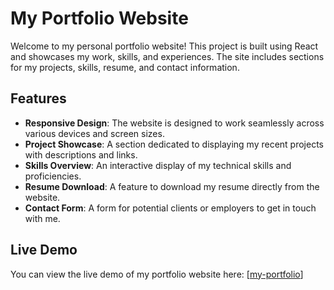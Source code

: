# My Portfolio Website

Welcome to my personal portfolio website! This project is built using React and showcases my work, skills, and experiences. The site includes sections for my projects, skills, resume, and contact information.

## Features

- **Responsive Design**: The website is designed to work seamlessly across various devices and screen sizes.
- **Project Showcase**: A section dedicated to displaying my recent projects with descriptions and links.
- **Skills Overview**: An interactive display of my technical skills and proficiencies.
- **Resume Download**: A feature to download my resume directly from the website.
- **Contact Form**: A form for potential clients or employers to get in touch with me.

## Live Demo

You can view the live demo of my portfolio website here: [[my-portfolio](https://my-portfolio-theta-five-40.vercel.app/)]
